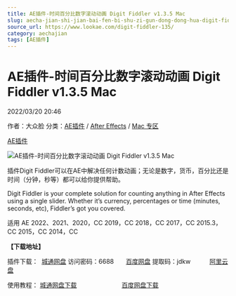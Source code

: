 ```yaml
---
title: AE插件-时间百分比数字滚动动画 Digit Fiddler v1.3.5 Mac
slug: aecha-jian-shi-jian-bai-fen-bi-shu-zi-gun-dong-dong-hua-digit-fiddler-v1-3-5-mac
source_url: https://www.lookae.com/digit-fiddler-135/
category: aechajian
tags: [AE插件]
---
```

# AE插件-时间百分比数字滚动动画 Digit Fiddler v1.3.5 Mac

2022/03/20 20:46

作者：大众脸
分类：[AE插件](https://www.lookae.com/after-effects/aechajian/) / [After Effects](https://www.lookae.com/after-effects/) / [Mac 专区](https://www.lookae.com/mac-osx/)

[AE插件](https://www.lookae.com/tag/ae%e6%8f%92%e4%bb%b6/)

![AE插件-时间百分比数字滚动动画 Digit Fiddler v1.3.5 Mac](https://www.lookae.com/wp-content/uploads/2019/01/Digit-Fiddler.jpg "AE插件-时间百分比数字滚动动画 Digit Fiddler v1.3.5 Mac-LookAE.com")

插件Digit Fiddler可以在AE中解决任何计数动画；无论是数字，货币，百分比还是时间（分钟，秒等）都可以给你提供帮助。

Digit Fiddler is your complete solution for counting anything in After Effects using a single slider. Whether it’s currency, percentages or time (minutes, seconds, etc), Fiddler’s got you covered.

适用 AE 2022、2021、2020，CC 2019，CC 2018，CC 2017，CC 2015.3，CC 2015，CC 2014，CC

**【下载地址】**

插件下载：  [城通网盘](https://url70.ctfile.com/f/2827370-556950139-6077e8) 访问密码：6688       [百度网盘](https://pan.baidu.com/s/1Zbsfd9mrVwZaFAMSc6AowA?pwd=jdkw) 提取码：jdkw           [阿里云盘](https://www.aliyundrive.com/s/oHqq1oqgRMo)

使用教程： [城通网盘下载](https://tc5.us/file/680462-404001297)                          [百度网盘下载](https://pan.baidu.com/s/1Qb-w_CYX9TTkWkY1RkT-Ng)
